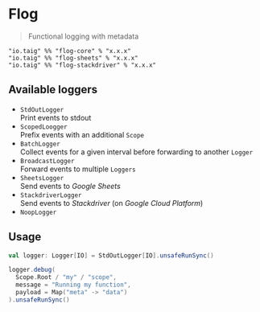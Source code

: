 # Flog

> Functional logging with metadata

```
"io.taig" %% "flog-core" % "x.x.x"
"io.taig" %% "flog-sheets" % "x.x.x"
"io.taig" %% "flog-stackdriver" % "x.x.x"
```

## Available loggers

- `StdOutLogger`  
  Print events to stdout
- `ScopedLoogger`  
  Prefix events with an additional `Scope`
- `BatchLogger`  
  Collect events for a given interval before forwarding to another `Logger`
- `BroadcastLogger`  
  Forward events to multiple `Loggers`
- `SheetsLogger`  
  Send events to _Google Sheets_
- `StackdriverLogger`  
  Send events to _Stackdriver_ (on _Google Cloud Platform_)
- `NoopLogger`

## Usage

```scala
val logger: Logger[IO] = StdOutLogger[IO].unsafeRunSync()

logger.debug(
  Scope.Root / "my" / "scope",
  message = "Running my function",
  payload = Map("meta" -> "data")
).unsafeRunSync()
```